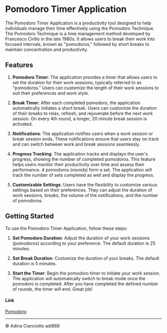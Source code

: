 # Pomodoro Timer Application

The Pomodoro Timer Application is a productivity tool designed to help individuals manage their time effectively using the Pomodoro Technique. The Pomodoro Technique is a time management method developed by Francesco Cirillo in the late 1980s. It allows users to break their work into focused intervals, known as "pomodoros," followed by short breaks to maintain concentration and productivity.

## Features

1. **Pomodoro Timer**: The application provides a timer that allows users to set the duration for their work sessions, typically referred to as "pomodoros." Users can customize the length of their work sessions to suit their preferences and work style.

2. **Break Timer**: After each completed pomodoro, the application automatically initiates a short break. Users can customize the duration of their breaks to relax, refresh, and rejuvenate before the next work session. On every 4th round, a longer, 20 minute break session is activated.

3. **Notifications**: The application notifies users when a work session or break session ends. These notifications ensure that users stay on track and can switch between work and break sessions seamlessly.

4. **Progress Tracking**: The application tracks and displays the user's progress, showing the number of completed pomodoros. This feature helps users monitor their productivity over time and assess their performance. 4 pomodoros (rounds) form a set. The application will track the number of sets completed as well and display the progress.

5. **Customizable Settings**: Users have the flexibility to customize various settings based on their preferences. They can adjust the duration of work sessions, breaks, the volume of the notifications, and the number of pomodoros. 

## Getting Started

To use the Pomodoro Timer Application, follow these steps:

1. **Set Pomodoro Duration**: Adjust the duration of your work sessions (pomodoros) according to your preference. The default duration is 25 minutes.

2. **Set Break Duration**: Customize the duration of your breaks. The default duration is 5 minutes.

3. **Start the Timer**: Begin the pomodoro timer to initiate your work session. The application will automatically switch to break mode once the pomodoro is completed. After you have completed the defined number of rounds, the timer will end. Great job!

   
#### Link

[Pomodoro](https://adi868.github.io/Pomodoro/)

---

© Adina Cianciotto adi868
